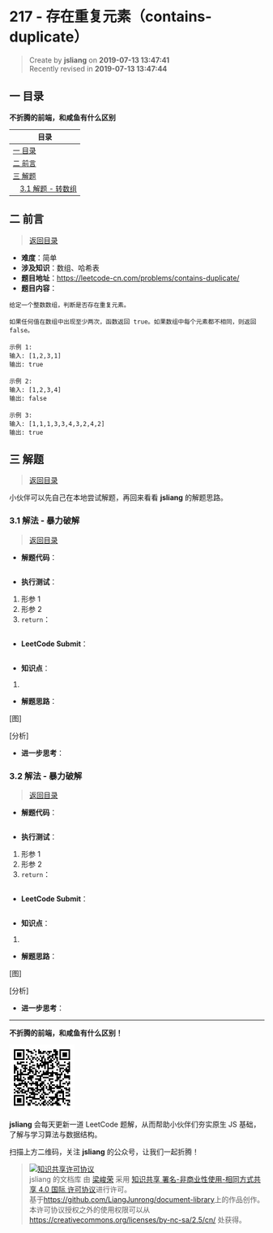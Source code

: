 217 - 存在重复元素（contains-duplicate）
===

> Create by **jsliang** on **2019-07-13 13:47:41**  
> Recently revised in **2019-07-13 13:47:44**

## <a name="chapter-one" id="chapter-one">一 目录</a>

**不折腾的前端，和咸鱼有什么区别**

| 目录 |
| --- | 
| [一 目录](#chapter-one) | 
| <a name="catalog-chapter-two" id="catalog-chapter-two"></a>[二 前言](#chapter-two) |
| <a name="catalog-chapter-three" id="catalog-chapter-three"></a>[三 解题](#chapter-three) |
| &emsp;[3.1 解题 - 转数组](#chapter-three) |

## <a name="chapter-two" id="chapter-two">二 前言</a>

> [返回目录](#chapter-one)

* **难度**：简单
* **涉及知识**：数组、哈希表
* **题目地址**：https://leetcode-cn.com/problems/contains-duplicate/
* **题目内容**：

```
给定一个整数数组，判断是否存在重复元素。

如果任何值在数组中出现至少两次，函数返回 true。如果数组中每个元素都不相同，则返回 false。

示例 1:
输入: [1,2,3,1]
输出: true

示例 2:
输入: [1,2,3,4]
输出: false

示例 3:
输入: [1,1,1,3,3,4,3,2,4,2]
输出: true
```

## <a name="chapter-three" id="chapter-three">三 解题</a>

> [返回目录](#chapter-one)

小伙伴可以先自己在本地尝试解题，再回来看看 **jsliang** 的解题思路。

### <a name="chapter-three-one" id="chapter-three-one">3.1 解法 - 暴力破解</a>

> [返回目录](#chapter-one)

* **解题代码**：

```js

```

* **执行测试**：

1. 形参 1
2. 形参 2
3. `return`：

```js

```

* **LeetCode Submit**：

```js

```

* **知识点**：

1. 

* **解题思路**：

[图]

[分析]

* **进一步思考**：

### <a name="chapter-three-two" id="chapter-three-two">3.2 解法 - 暴力破解</a>

> [返回目录](#chapter-one)

* **解题代码**：

```js

```

* **执行测试**：

1. 形参 1
2. 形参 2
3. `return`：

```js

```

* **LeetCode Submit**：

```js

```

* **知识点**：

1. 

* **解题思路**：

[图]

[分析]

* **进一步思考**：

---

**不折腾的前端，和咸鱼有什么区别！**

![图](../../../public-repertory/img/z-small-wechat-public-address.jpg)

**jsliang** 会每天更新一道 LeetCode 题解，从而帮助小伙伴们夯实原生 JS 基础，了解与学习算法与数据结构。

扫描上方二维码，关注 **jsliang** 的公众号，让我们一起折腾！

> <a rel="license" href="http://creativecommons.org/licenses/by-nc-sa/4.0/"><img alt="知识共享许可协议" style="border-width:0" src="https://i.creativecommons.org/l/by-nc-sa/4.0/88x31.png" /></a><br /><span xmlns:dct="http://purl.org/dc/terms/" property="dct:title">jsliang 的文档库</span> 由 <a xmlns:cc="http://creativecommons.org/ns#" href="https://github.com/LiangJunrong/document-library" property="cc:attributionName" rel="cc:attributionURL">梁峻荣</a> 采用 <a rel="license" href="http://creativecommons.org/licenses/by-nc-sa/4.0/">知识共享 署名-非商业性使用-相同方式共享 4.0 国际 许可协议</a>进行许可。<br />基于<a xmlns:dct="http://purl.org/dc/terms/" href="https://github.com/LiangJunrong/document-library" rel="dct:source">https://github.com/LiangJunrong/document-library</a>上的作品创作。<br />本许可协议授权之外的使用权限可以从 <a xmlns:cc="http://creativecommons.org/ns#" href="https://creativecommons.org/licenses/by-nc-sa/2.5/cn/" rel="cc:morePermissions">https://creativecommons.org/licenses/by-nc-sa/2.5/cn/</a> 处获得。